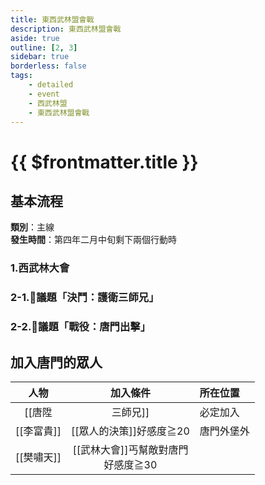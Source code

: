 ```yaml
---
title: 東西武林盟會戰
description: 東西武林盟會戰
aside: true
outline: [2, 3]
sidebar: true
borderless: false
tags:
    - detailed
    - event
    - 西武林盟
    - 東西武林盟會戰
---
```


# {{ $frontmatter.title }}

## 基本流程
**類別**：主線<br>
**發生時間**：第四年二月中旬剩下兩個行動時<br>

### 1.西武林大會


### 2-1.📜議題「決鬥：護衛三師兄」


### 2-2.📜議題「戰役：唐門出擊」


## 加入唐門的眾人
| 人物 | 加入條件 | 所在位置 |
| :----: | :----: | :----- |
| [[唐陞|三師兄]] | 必定加入 | 坐鎮正心堂 |
| [[李富貴]] | [[眾人的決策]]好感度≧20 | 唐門外堡外 |
| [[樊嘯天]] | [[武林大會]]丐幫敵對唐門<br>好感度≧30 | |
